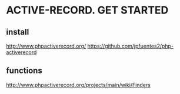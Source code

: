 # ACTIVE-RECORD. GET STARTED
## install
http://www.phpactiverecord.org/
https://github.com/jpfuentes2/php-activerecord

## functions
http://www.phpactiverecord.org/projects/main/wiki/Finders